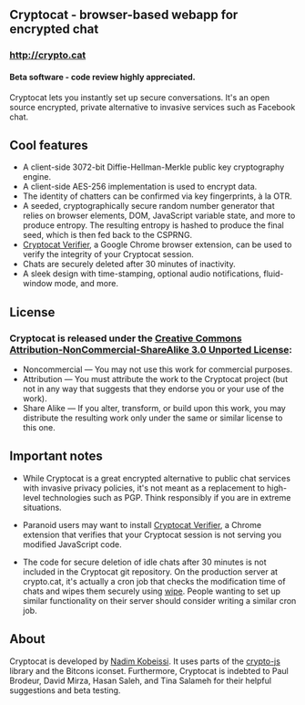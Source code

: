 ## Cryptocat - browser-based webapp for encrypted chat
### http://crypto.cat
#### Beta software - code review highly appreciated.

Cryptocat lets you instantly set up secure conversations. It's an open source encrypted, private alternative to invasive services such as Facebook chat.

## Cool features
* A client-side 3072-bit Diffie-Hellman-Merkle public key cryptography engine.
* A client-side AES-256 implementation is used to encrypt data.
* The identity of chatters can be confirmed via key fingerprints, à la OTR.
* A seeded, cryptographically secure random number generator that relies on browser elements, DOM, JavaScript variable state, and more to produce entropy. The resulting entropy is hashed to produce the final seed, which is then fed back to the CSPRNG.
* [Cryptocat Verifier](https://chrome.google.com/webstore/detail/dlafegoljmjdfmhgoeojifolidmllaie), a Google Chrome browser extension, can be used to verify the integrity of your Cryptocat session.
* Chats are securely deleted after 30 minutes of inactivity.
* A sleek design with time-stamping, optional audio notifications, fluid-window mode, and more.

## License
### Cryptocat is released under the [Creative Commons Attribution-NonCommercial-ShareAlike 3.0 Unported License](http://creativecommons.org/licenses/by-nc-sa/3.0/):
* Noncommercial — You may not use this work for commercial purposes.
* Attribution — You must attribute the work to the Cryptocat project (but not in any way that suggests that they endorse you or your use of the work).
* Share Alike — If you alter, transform, or build upon this work, you may distribute the resulting work only under the same or similar license to this one.

## Important notes
* While Cryptocat is a great encrypted alternative to public chat services with invasive privacy policies, it's not meant as a replacement to high-level technologies such as PGP. Think responsibly if you are in extreme situations.

* Paranoid users may want to install [Cryptocat Verifier](https://chrome.google.com/webstore/detail/dlafegoljmjdfmhgoeojifolidmllaie), a Chrome extension that verifies that your Cryptocat session is not serving you modified JavaScript code.

* The code for secure deletion of idle chats after 30 minutes is not included in the Cryptocat git repository. On the production server at crypto.cat, it's actually a cron job that checks the modification time of chats and wipes them securely using [wipe](http://linux.die.net/man/1/wipe). People wanting to set up similar functionality on their server should consider writing a similar cron job.

## About
Cryptocat is developed by [Nadim Kobeissi](http://nadim.cc). It uses parts of the [crypto-js](http://code.google.com/p/crypto-js/) library and the Bitcons iconset. Furthermore, Cryptocat is indebted to Paul Brodeur, David Mirza, Hasan Saleh, and Tina Salameh for their helpful suggestions and beta testing.